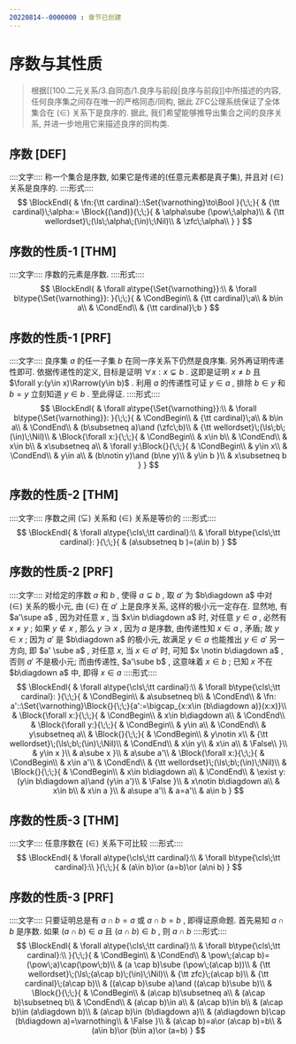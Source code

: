 ```yaml
---
20220814--0000000 : 章节已创建
---
```

# 序数与其性质
> 根据[[100.二元关系/3.自同态/1.良序与前段|良序与前段]]中所描述的内容, 任何良序集之间存在唯一的严格同态/同构, 据此
> ZFC公理系统保证了全体集合在 $(\in)$ 关系下是良序的. 据此, 我们希望能够推导出集合之间的良序关系, 并进一步地用它来描述良序的同构类. 

## 序数 [DEF]
::::文字::::
称一个集合是序数, 如果它是传递的(任意元素都是真子集), 并且对 $(\in)$ 关系是良序的. 
::::形式::::
$$
\BlockEndl{
    & \fn:{\tt cardinal}::\Set{\varnothing}\to\Bool
}{\;\;}{
    & {\tt cardinal}\;\alpha:=
    \Block{(\and)}{\;\;}{
        & \alpha\sube (\pow\;\alpha)\\
        & {\tt wellordset}\;(\ls\;\alpha\;(\in)\;\Nil)\\
        & \zfc\;\alpha\\
    }
}
$$

## 序数的性质-1 [THM]
::::文字::::
序数的元素是序数. 
::::形式::::
$$
\BlockEndl{
    & \forall a\type{\Set{\varnothing}}:\\
    & \forall b\type{\Set{\varnothing}}:
}{\;\;}{
    & \CondBegin\\
    & {\tt cardinal}\;a\\
    & b\in a\\
    & \CondEnd\\
    & {\tt cardinal}\;b
}
$$

## 序数的性质-1 [PRF]
::::文字::::
良序集 $a$ 的任一子集 $b$ 在同一序关系下仍然是良序集. 另外再证明传递性即可. 
依据传递性的定义, 目标是证明 $\forall x:x\subsetneq b$ . 这即是证明 $x\ne b$ 且 $\forall y:(y\in x)\Rarrow(y\in b)$ . 
利用 $a$ 的传递性可证 $y\in a$ , 排除 $b\in y$ 和 $b=y$ 立刻知道 $y\in b$ . 至此得证. 
::::形式::::
$$
\BlockEndl{
    & \forall a\type{\Set{\varnothing}}:\\
    & \forall b\type{\Set{\varnothing}}:
}{\;\;}{
    & \CondBegin\\
    & {\tt cardinal}\;a\\
    & b\in a\\
    & \CondEnd\\
    & (b\subsetneq a)\and (\zfc\;b)\\
    & {\tt wellordset}\;(\ls\;b\;(\in)\;\Nil)\\
    & \Block{\forall x:}{\;\;}{
        & \CondBegin\\
        & x\in b\\
        & \CondEnd\\
        & x\in b\\
        & x\subsetneq a\\
        & \forall y:\Block{}{\;\;}{
            & \CondBegin\\
            & y\in x\\
            & \CondEnd\\
            & y\in a\\
            & (b\notin y)\and (b\ne y)\\
            & y\in b
        }\\
        & x\subsetneq b
    }
}
$$

## 序数的性质-2 [THM]
::::文字::::
序数之间 $(\subsetneq)$ 关系和 $(\in)$ 关系是等价的
::::形式::::
$$
\BlockEndl{
    & \forall a\type{\cls\;\tt cardinal}:\\
    & \forall b\type{\cls\;\tt cardinal}:
}{\;\;}{
    & (a\subsetneq b )=(a\in b)
}
$$

## 序数的性质-2 [PRF]
::::文字::::
对给定的序数 $a$ 和 $b$ , 使得 $a\subsetneq b$ , 取 $a'$ 为 $b\diagdown a$ 中对 $(\in)$ 关系的极小元, 由 $(\in)$ 在 $a'$ 上是良序关系, 这样的极小元一定存在. 
显然地, 有 $a'\supe a$ , 因为对任意 $x$ , 当 $x\in b\diagdown a$ 时, 对任意 $y\in a$ , 必然有 $x\ne y$ ; 
如果 $y \notin x$ , 那么 $y\ni x$ , 因为 $a$ 是序数, 由传递性知 $x \in a$ , 矛盾; 故 $y\in x$ ; 因为 $a'$ 是 $b\diagdown a$ 的极小元, 故满足 $y\in a$ 也能推出 $y \in a'$
另一方向, 即 $a' \sube a$ , 对任意 $x$, 当 $x\in a'$ 时, 可知 $x \notin b\diagdown a$ , 否则 $a'$ 不是极小元; 而由传递性, $a'\sube b$ , 这意味着 $x\in b$ ; 已知 $x$ 不在 $b\diagdown a$ 中, 即得 $x\in a$ 
::::形式::::
$$
\BlockEndl{
    & \forall a\type{\cls\;\tt cardinal}:\\
    & \forall b\type{\cls\;\tt cardinal}:
}{\;\;}{
    & \CondBegin\\
    & a\subsetneq b\\
    & \CondEnd\\
    & \fn: a'::\Set{\varnothing}\Block{}{\;\;}{a':=\bigcap_{x:x\in (b\diagdown a)}(x:x)}\\
    & \Block{\forall x:}{\;\;}{
        & \CondBegin\\
        & x\in b\diagdown a\\
        & \CondEnd\\
        & \Block{\forall y:}{\;\;}{
            & \CondBegin\\
            & y\in a\\
            & \CondEnd\\
            & y\subsetneq a\\
            & \Block{}{\;\;}{
                & \CondBegin\\
                & y\notin x\\
                & {\tt wellordset}\;(\ls\;b\;(\in)\;\Nil)\\
                & \CondEnd\\
                & x\in y\\
                & x\in a\\
                & \False\\
            }\\
            & y\in x
        }\\
        & a\sube x
    }\\
    & a\sube a'\\
    & \Block{\forall x:}{\;\;}{
        & \CondBegin\\
        & x\in a'\\
        & \CondEnd\\
        & {\tt wellordset}\;(\ls\;b\;(\in)\;\Nil)\\
        & \Block{}{\;\;}{
            & \CondBegin\\
            & x\in b\diagdown a\\
            & \CondEnd\\
            & \exist y:(y\in b\diagdown a)\and (y\in a')\\
            & \False
        }\\
        & x\notin b\diagdown a\\
        & x\in b\\
        & x\in a
    }\\
    & a\supe a'\\
    & a=a'\\
    & a\in b
}
$$

## 序数的性质-3 [THM]
::::文字::::
任意序数在 $(\in)$ 关系下可比较
::::形式::::
$$
\BlockEndl{
    & \forall a\type{\cls\;\tt cardinal}:\\
    & \forall b\type{\cls\;\tt cardinal}:\\
}{\;\;}{
    & (a\in b)\or (a=b)\or (a\ni b)
}
$$

## 序数的性质-3 [PRF]
::::文字::::
只要证明总是有 $a \cap b=a$ 或 $a\cap b=b$ , 即得证原命题. 首先易知 $a \cap b$ 是序数. 
如果 $(a \cap b) \in a$ 且 $(a \cap b) \in b$ , 则 $a \cap b$
::::形式::::
$$
\BlockEndl{
    & \forall a\type{\cls\;\tt cardinal}:\\
    & \forall b\type{\cls\;\tt cardinal}:\\
}{\;\;}{
    & \CondBegin\\
    & \CondEnd\\
    & \pow\;(a\cap b)=(\pow\;a)\cap(\pow\;b)\\
    & (a \cap b)\sube (\pow\;(a\cap b))\\
    & {\tt wellordset}\;(\ls\;(a\cap b)\;(\in)\;\Nil)\\
    & {\tt zfc}\;(a\cap b)\\
    & {\tt cardinal}\;(a\cap b)\\
    & ((a\cap b)\sube a)\and ((a\cap b)\sube b)\\
    & \Block{}{\;\;}{
        & \CondBegin\\
        & (a\cap b)\subsetneq a\\
        & (a\cap b)\subsetneq b\\
        & \CondEnd\\
        & (a\cap b)\in a\\
        & (a\cap b)\in b\\
        & (a\cap b)\in (a\diagdown b)\\
        & (a\cap b)\in (b\diagdown a)\\
        & (a\diagdown b)\cap (b\diagdown a)=\varnothing\\
        & \False
    }\\
    & (a\cap b)=a\or (a\cap b)=b\\
    & (a\in b)\or (b\in a)\or (a=b)
}
$$


